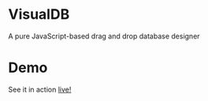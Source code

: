 # VisualDB
A pure JavaScript-based drag and drop database designer

# Demo

See it in action <a href="https://s3.amazonaws.com/visualdb/index.html" target="_blank">live!</a>
